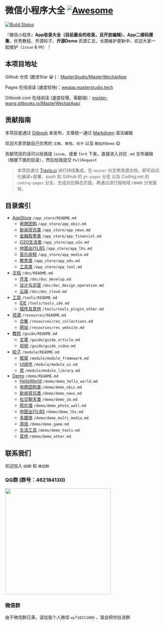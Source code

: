 # 微信小程序大全 [![Awesome](https://cdn.rawgit.com/MasterStudio/MasterCenter/master/badge.svg)](https://github.com/MasterStudio/MasterCenter)

[![Build Status](https://travis-ci.org/MasterStudio/MasterWechatApp.svg?branch=master)](https://travis-ci.org/MasterStudio/MasterWechatApp)

『微信小程序』**App收录大全（目前最全的收录，且开放编辑）、App二维码搜集**、优秀教程、开源轮子、**开源Demo** 资源汇总，长期维护更新中，欢迎大家一起维护（`issue` & `PR`）！

## 本项目地址

Github 仓库 (跪求Star 😀 )：[MasterStudio/MasterWechatApp](https://github.com/MasterStudio/MasterWechatApp)

Pages 在线阅读 (速度较快)：[weapp.masterstudio.tech](http://weapp.masterstudio.tech/)

Gitbook.com 在线阅读 (速度较慢，需翻墙)：[master-wang.gitbooks.io/MasterWechatApp/](https://master-wang.gitbooks.io/MasterWechatApp/)

## 贡献指南

本项目是通过 [Gitbook](https://github.com/MasterStudio/MasterGitbook) 来发布，文章统一通过 [Markdown](http://www.jianshu.com/p/q81RER) 语法编辑

欢迎大家贡献自己优秀的 `文章`、`教程`、`轮子` 以及 `酷炫的Demo` 😋

贡献项目的话可以给我提 `issue`。或者 `fork` 下来，直接进入对应 `.md` 文件编辑（根据下面的目录），然后给我提交 `PullRequest`

> 本项目通过 [Travis.ci](https://travis-ci.org/MasterStudio/MasterWechatApp) 进行持续集成，在 `master` 分支修改源文档，即可自动化编译+部署，push 到 GitHub 的 `gh-pages` 分支 以及 Coding.net 的 `coding-pages` 分支，生成对应静态页面。再通过进行按地域 `CNAME` 分发跳转。

## 目录索引

- [AppStore](app_store/README.md)  `/app_store/README.md`
  - [电商团购](app_store/app_ebiz.md)    `/app_store/app_ebiz.md`
  - [新闻资讯类](app_store/app_news.md)    `/app_store/app_news.md`
  - [金融股票类](app_store/app_financial.md)    `/app_store/app_financial.md`
  - [O2O生活类](app_store/app_o2o.md)  `/app_store/app_o2o.md`
  - [地图出行LBS](app_store/app_lbs.md)   `/app_store/app_lbs.md`
  - [音乐视频](app_store/app_media.md)   `/app_store/app_media.md`
  - [教育类](app_store/app_edu.md)   `/app_store/app_edu.md`
  - [工具类](app_store/app_tool.md)  `/app_store/app_tool.md`
- [文档](doc/README.md)  `/doc/README.md`
  - [开发](doc/doc_develop.md)    `/doc/doc_develop.md`
  - [设计与运营](doc/doc_design_operation.md)  `/doc/doc_design_operation.md`
  - [云端](doc/doc_cloud.md) `/doc/doc_cloud.md`
- [工具](tools/README.md) `/tools/README.md`
  - [IDE](tools/tools_ide.md)   `/tools/tools_ide.md`
  - [插件及其他](tools/tools_plugin_other.md)  `/tools/tools_plugin_other.md`
- [资源](resources/README.md)  `/resources/README.md`
  - [合集](resources/res_collections.md)  `/resources/res_collections.md`
  - [网站](resources/res_website.md)  `/resources/res_website.md`
- [教程](guide/README.md)  `/guide/README.md`
  - [文章](guide/guide_article.md)  `/guide/guide_article.md`
  - [视频](guide/guide_video.md)  `/guide/guide_video.md`
- [轮子](module/README.md)  `/module/README.md`
  - [框架](module/module_framework.md)  `/module/module_framework.md`
  - [UI组件](module/module_ui.md)  `/module/module_ui.md`
  - [库](module/module_library.md)  `/module/module_library.md`
- [Demo](demo/README.md)  `/demo/README.md`
  - [HelloWorld](demo/demo_hello_world.md)   `/demo/demo_hello_world.md`
  - [电商团购类](demo/demo_ebiz.md)   `/demo/demo_ebiz.md`
  - [新闻资讯类](demo/demo_news.md)   `/demo/demo_news.md`
  - [社交聊天类](demo/demo_im.md)   `/demo/demo_im.md`
  - [照片墙](demo/demo_photo_wall.md)   `/demo/demo_photo_wall.md`
  - [地图出行LBS](demo/demo_lbs.md)   `/demo/demo_lbs.md`
  - [多媒体](demo/demo_multi_media.md)   `/demo/demo_multi_media.md`
  - [游戏](demo/demo_game.md)   `/demo/demo_game.md`
  - [生活工具](demo/demo_tools.md)   `/demo/demo_tools.md`
  - [其他](demo/demo_other.md)   `/demo/demo_other.md`

## 联系我们

欢迎加入 `QQ群` 和 `微信群`

### QQ群 (群号：462184130)

<img src="http://ogl5vjc1c.bkt.clouddn.com/image/master/wechat/group_qq_1.png" width="345px" />

### 微信群

由于微信群已满，请加我个人微信 `wyf10211006` ，我会把你拉进群